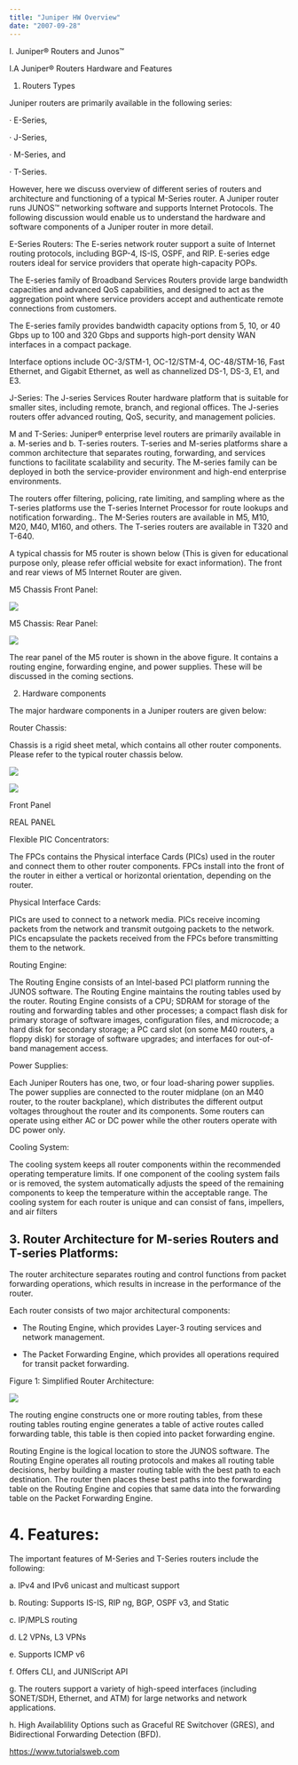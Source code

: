 ```yaml
---
title: "Juniper HW Overview"
date: "2007-09-28"
---
```


I. Juniper® Routers and Junos™

I.A Juniper® Routers Hardware and Features

1. Routers Types

Juniper routers are primarily available in the following series:

· E-Series,

· J-Series,

· M-Series, and

· T-Series.

However, here we discuss overview of different series of routers and architecture and functioning of a typical M-Series router. A Juniper router runs JUNOS™ networking software and supports Internet Protocols. The following discussion would enable us to understand the hardware and software components of a Juniper router in more detail.

E-Series Routers: The E-series network router support a suite of Internet routing protocols, including BGP-4, IS-IS, OSPF, and RIP. E-series edge routers ideal for service providers that operate high-capacity POPs.

The E-series family of Broadband Services Routers provide large bandwidth capacities and advanced QoS capabilities, and designed to act as the aggregation point where service providers accept and authenticate remote connections from customers.

The E-series family provides bandwidth capacity options from 5, 10, or 40 Gbps up to 100 and 320 Gbps and supports high-port density WAN interfaces in a compact package.

Interface options include OC-3/STM-1, OC-12/STM-4, OC-48/STM-16, Fast Ethernet, and Gigabit Ethernet, as well as channelized DS-1, DS-3, E1, and E3.

J-Series: The J-series Services Router hardware platform that is suitable for smaller sites, including remote, branch, and regional offices. The J-series routers offer advanced routing, QoS, security, and management policies.

M and T-Series: Juniper® enterprise level routers are primarily available in a. M-series and b. T-series routers. T-series and M-series platforms share a common architecture that separates routing, forwarding, and services functions to facilitate scalability and security. The M-series family can be deployed in both the service-provider environment and high-end enterprise environments.

The routers offer filtering, policing, rate limiting, and sampling where as the T-series platforms use the T-series Internet Processor for route lookups and notification forwarding.. The M-Series routers are available in M5, M10, M20, M40, M160, and others. The T-series routers are available in T320 and T-640.

A typical chassis for M5 router is shown below (This is given for educational purpose only, please refer official website for exact information). The front and rear views of M5 Internet Router are given.

M5 Chassis Front Panel:

![](https://www.tutorialsweb.com/images/networking-images/junipe3.jpg)

M5 Chassis: Rear Panel:

![](https://www.tutorialsweb.com/images/networking-images/junipe4.jpg)

The rear panel of the M5 router is shown in the above figure. It contains a routing engine, forwarding engine, and power supplies. These will be discussed in the coming sections.

2. Hardware components

The major hardware components in a Juniper routers are given below:

Router Chassis:

Chassis is a rigid sheet metal, which contains all other router components. Please refer to the typical router chassis below.

![](https://www.tutorialsweb.com/images/networking-images/junipe3.jpg)

![](https://www.tutorialsweb.com/images/networking-images/junipe4.jpg)

Front Panel

REAL PANEL

Flexible PIC Concentrators:

The FPCs contains the Physical interface Cards (PICs) used in the router and connect them to other router components. FPCs install into the front of the router in either a vertical or horizontal orientation, depending on the router.

Physical Interface Cards:

PICs are used to connect to a network media. PICs receive incoming packets from the network and transmit outgoing packets to the network. PICs encapsulate the packets received from the FPCs before transmitting them to the network.

Routing Engine:

The Routing Engine consists of an Intel-based PCI platform running the JUNOS software. The Routing Engine maintains the routing tables used by the router. Routing Engine consists of a CPU; SDRAM for storage of the routing and forwarding tables and other processes; a compact flash disk for primary storage of software images, configuration files, and microcode; a hard disk for secondary storage; a PC card slot (on some M40 routers, a floppy disk) for storage of software upgrades; and interfaces for out-of-band management access.

Power Supplies:

Each Juniper Routers has one, two, or four load-sharing power supplies. The power supplies are connected to the router midplane (on an M40 router, to the router backplane), which distributes the different output voltages throughout the router and its components. Some routers can operate using either AC or DC power while the other routers operate with DC power only.

Cooling System:

The cooling system keeps all router components within the recommended operating temperature limits. If one component of the cooling system fails or is removed, the system automatically adjusts the speed of the remaining components to keep the temperature within the acceptable range. The cooling system for each router is unique and can consist of fans, impellers, and air filters

## 3\. Router Architecture for M-series Routers and T-series Platforms:

The router architecture separates routing and control functions from packet forwarding operations, which results in increase in the performance of the router.

Each router consists of two major architectural components:

- The Routing Engine, which provides Layer-3 routing services and network management.
    
- The Packet Forwarding Engine, which provides all operations required for transit packet forwarding.
    

Figure 1: Simplified Router Architecture:

![](https://www.tutorialsweb.com/images/networking-images/router5.jpg)

The routing engine constructs one or more routing tables, from these routing tables routing engine generates a table of active routes called forwarding table, this table is then copied into packet forwarding engine.

Routing Engine is the logical location to store the JUNOS software. The Routing Engine operates all routing protocols and makes all routing table decisions, herby building a master routing table with the best path to each destination. The router then places these best paths into the forwarding table on the Routing Engine and copies that same data into the forwarding table on the Packet Forwarding Engine.

# 4\. Features:

The important features of M-Series and T-Series routers include the following:

a. IPv4 and IPv6 unicast and multicast support

b. Routing: Supports IS-IS, RIP ng, BGP, OSPF v3, and Static

c. IP/MPLS routing

d. L2 VPNs, L3 VPNs

e. Supports ICMP v6

f. Offers CLI, and JUNIScript API

g. The routers support a variety of high-speed interfaces (including SONET/SDH, Ethernet, and ATM) for large networks and network applications.

h. High Availablility Options such as Graceful RE Switchover (GRES), and Bidirectional Forwarding Detection (BFD).

https://www.tutorialsweb.com
